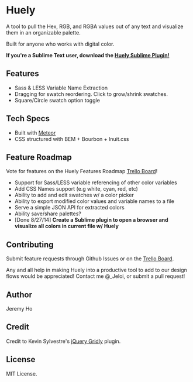 Huely
=====

A tool to pull the Hex, RGB, and RGBA values out of any text and visualize them in an organizable palette.

Built for anyone who works with digital color.

__If you're a Sublime Text user, download the [Huely Sublime Plugin!](https://github.com/Jeloi/huely-sublime-plugin)__

## Features
- Sass & LESS Variable Name Extraction
- Dragging for swatch reordering. Click to grow/shrink swatches.
- Square/Circle swatch option toggle

## Tech Specs
- Built with [Meteor](https://www.meteor.com/)
- CSS structured with BEM + Bourbon + Inuit.css

## Feature Roadmap
Vote for features on the Huely Features Roadmap [Trello Board](https://trello.com/b/EkLqlZ6H/huely-co-features-roadmap)!

- Support for Sass/LESS variable referencing of other color variables
- Add CSS Names support (e.g white, cyan, red, etc)
- Ability to add and edit swatches w/ a color picker
- Ability to export modified color values and variable names to a file
- Serve a simple JSON API for extracted colors
- Ability save/share palettes?
- [Done 8/27/14] **Create a Sublime plugin to open a browser and visualize all colors in current file w/ Huely**

## Contributing

Submit feature requests through Github Issues or on the [Trello Board](https://trello.com/b/EkLqlZ6H/huely-co-features-roadmap).

Any and all help in making Huely into a productive tool to add to our design flows would be appreciated!
Contact me @_Jeloi, or submit a pull request!

## Author

Jeremy Ho

## Credit
Credit to Kevin Sylvestre's [jQuery Gridly](https://github.com/ksylvest/jquery-gridly) plugin.

## License

MIT License.


